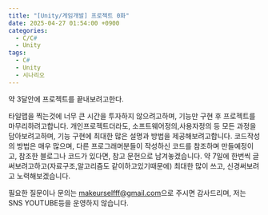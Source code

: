 ```yaml
---
title: "[Unity/게임개발] 프로젝트 0화"
date: 2025-04-27 01:54:00 +0900
categories:
  - C/C#
  - Unity
tags:
  - C#
  - Unity
  - 시나리오
---
```



약 3달안에 프로젝트를 끝내보려고한다.

타일맵을 찍는것에 너무 큰 시간을 투자하지 않으려고하며, 기능만 구현 후 프로젝트를 마무리하려고합니다. 개인프로젝트더라도, 소프트웨어정의,사용자정의 등 모든 과정을 담아보려고하며, 기능 구현에 최대한 많은 설명과 방법을 제공해보려고합니다. 코드작성의 방법은 매우 많으며, 다른 프로그래머분들이 작성하신 코드를 참조하며 만들예정이고, 참조한 블로그나 코드가 있다면, 참고 문헌으로 남겨놓겠습니다. 약 7일에 한번씩 글 써보려고하고(자료구조,알고리즘도 같이하고있기때문에) 최대한 많이 쓰고, 신경써보려고 노력해보겠습니다.

필요한 질문이나 문의는 [makeurselfff@gmail.com](mailto:makeurselfff@gmail.com)으로 주시면 감사드리며, 저는 SNS YOUTUBE등을 운영하지 않습니다.
